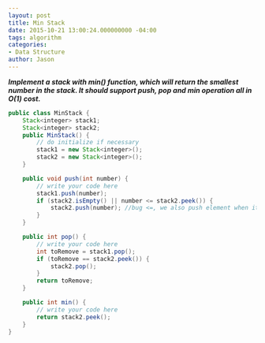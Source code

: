 ```yaml
---
layout: post
title: Min Stack
date: 2015-10-21 13:00:24.000000000 -04:00
tags: algorithm
categories:
- Data Structure
author: Jason
---
```

<p><strong><em>Implement a stack with min() function, which will return the smallest number in the stack. It should support push, pop and min operation all in O(1) cost.</em></strong></p>


``` java
public class MinStack {
    Stack<integer> stack1;
    Stack<integer> stack2;
    public MinStack() {
        // do initialize if necessary
        stack1 = new Stack<integer>();
        stack2 = new Stack<integer>();
    }

    public void push(int number) {
        // write your code here
        stack1.push(number);
        if (stack2.isEmpty() || number <= stack2.peek()) {
            stack2.push(number); //bug <=, we also push element when it's equal to the min number so far, since we might have duplicate min numbers
        }
    }

    public int pop() {
        // write your code here
        int toRemove = stack1.pop();
        if (toRemove == stack2.peek()) {
            stack2.pop();
        }
        return toRemove;
    }

    public int min() {
        // write your code here
        return stack2.peek();
    }
}
```
